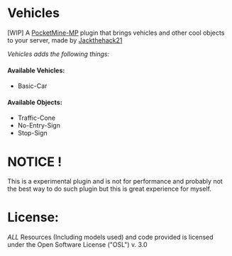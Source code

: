 # Vehicles
[WIP] A [PocketMine-MP](https://github.com/pmmp/PocketMine-MP) plugin that brings vehicles and other cool objects to your server, made by [Jackthehack21](https://github.com/Jackthehack21)

_Vehicles adds the following things:_
#### Available Vehicles:
- Basic-Car

#### Available Objects:
- Traffic-Cone
- No-Entry-Sign
- Stop-Sign


# NOTICE !
This is a experimental plugin and is not for performance and probably not the best way to do such plugin but this is great experience for myself.

# License:
*ALL* Resources (Including models used) and code provided is licensed under the Open Software License ("OSL") v. 3.0